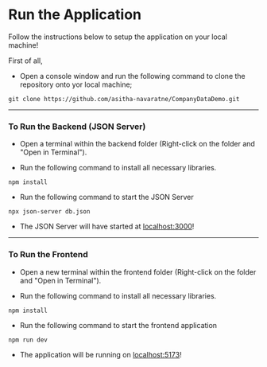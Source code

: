 # Run the Application

Follow the instructions below to setup the application on your local machine!

First of all,

- Open a console window and run the following command to clone the repository onto yor local machine;

```
git clone https://github.com/asitha-navaratne/CompanyDataDemo.git
```

---

### To Run the Backend (JSON Server)

- Open a terminal within the backend folder (Right-click on the folder and "Open in Terminal").

- Run the following command to install all necessary libraries.

```
npm install
```

- Run the following command to start the JSON Server

```
npx json-server db.json
```

- The JSON Server will have started at [localhost:3000](http://localhost:3000/)!

---

### To Run the Frontend

- Open a new terminal within the frontend folder (Right-click on the folder and "Open in Terminal").

- Run the following command to install all necessary libraries.

```
npm install
```

- Run the following command to start the frontend application

```
npm run dev
```

- The application will be running on [localhost:5173](http://localhost:5173/)!
